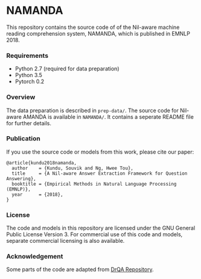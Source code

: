 # NAMANDA #

This repository contains the source code of of the Nil-aware machine reading comprehension system, NAMANDA, which is published in EMNLP 2018.

### Requirements ###

* Python 2.7 (required for data preparation)
* Python 3.5
* Pytorch 0.2

### Overview ###

The data preparation is described in `prep-data/`. The source code for Nil-aware AMANDA is available in `NAMANDA/`. It contains a seperate README file for further details.

### Publication ###

If you use the source code or models from this work, please cite our paper:

```
@article{kundu2018namanda,
  author    = {Kundu, Souvik and Ng, Hwee Tou},
  title     = {A Nil-aware Answer Extraction Framework for Question Answering},
  booktitle = {Empirical Methods in Natural Language Processing (EMNLP)},
  year      = {2018},
}
```

### License ###

The code and models in this repository are licensed under the GNU General
Public License Version 3. For commercial use of this code and models,
separate commercial licensing is also available.

### Acknowledgement ###

Some parts of the code are adapted from [DrQA Repository](https://github.com/facebookresearch/DrQA). 
